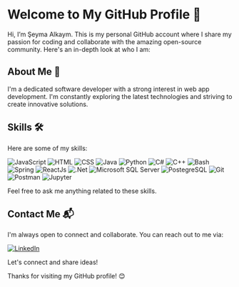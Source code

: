 # Welcome to My GitHub Profile 👋

Hi, I’m Şeyma Alkaym. This is my personal GitHub account where I share my passion for coding and collaborate with the amazing open-source community. Here's an in-depth look at who I am:

## About Me 🚀

I'm a dedicated software developer with a strong interest in web app development. I'm constantly exploring the latest technologies and striving to create innovative solutions.

## Skills 🛠️

Here are some of my skills:

![JavaScript](https://img.shields.io/badge/JavaScript-%23F7DF1E?style=for-the-badge&logo=javascript&logoColor=white) ![HTML](https://img.shields.io/badge/HTML-%23E34F26?style=for-the-badge&logo=html5&logoColor=white) ![CSS](https://img.shields.io/badge/CSS-%231572B6?style=for-the-badge&logo=css3&logoColor=white) ![Java](https://img.shields.io/badge/Java-black?style=for-the-badge&logo=java) ![Python](https://img.shields.io/badge/Python-%233776AB?style=for-the-badge&logo=python&logoColor=white) ![C#](https://img.shields.io/badge/C%23-%23512BD4?style=for-the-badge&logo=c%20sharp&logoColor=white) ![C++](https://img.shields.io/badge/C%2B%2B-%2300599C?style=for-the-badge&logo=c%2B%2B&logoColor=white) ![Bash](https://img.shields.io/badge/Bash-%234EAA25?style=for-the-badge&logo=gnubash&logoColor=white) ![Spring](https://img.shields.io/badge/Spring%20Boot-%236DB33F?style=for-the-badge&logo=spring%20boot&logoColor=white) ![ReactJs](https://img.shields.io/badge/React-%2361DAFB?style=for-the-badge&logo=react&logoColor=white) ![.Net](https://img.shields.io/badge/-%23512BD4?style=for-the-badge&logo=.net&logoColor=white) ![Microsoft SQL Server](https://img.shields.io/badge/Microsoft%20SQL%20Server-%23CC2927?style=for-the-badge&logo=microsoftsqlserver&logoColor=white) ![PostegreSQL](https://img.shields.io/badge/PostgreSQL-%234169E1?style=for-the-badge&logo=postgresql&logoColor=white) ![Git](https://img.shields.io/badge/git-%23F05032?style=for-the-badge&logo=git&logoColor=white) ![Postman](https://img.shields.io/badge/Postman-%23FF6C37?style=for-the-badge&logo=postman&logoColor=white) ![Jupyter](https://img.shields.io/badge/Jupyter-%23F37626?style=for-the-badge&logo=jupyter&logoColor=white)


Feel free to ask me anything related to these skills.


## Contact Me 📬

I'm always open to connect and collaborate. You can reach out to me via:
 
 [![LinkedIn](https://img.shields.io/badge/LinkedIn-%230A66C2?style=for-the-badge&logo=linkedin&logoColor=white)](https://www.linkedin.com/in/seyma-alkaym/)


Let's connect and share ideas!


Thanks for visiting my GitHub profile! 😊
